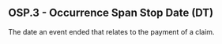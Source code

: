 ## OSP.3 - Occurrence Span Stop Date (DT)

The date an event ended that relates to the payment of a claim.
